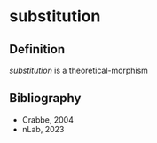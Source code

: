 # substitution

## Definition

_substitution_ is a theoretical-morphism

## Bibliography

* Crabbe, 2004
* nLab, 2023